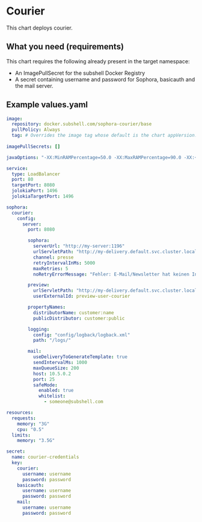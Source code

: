 # Courier

This chart deploys courier.

## What you need (requirements)

This chart requires the following already present in the target namespace:

* An ImagePullSecret for the subshell Docker Registry
* A secret containing username and password for Sophora, basicauth and the mail server.

## Example values.yaml

```yaml
image:
  repository: docker.subshell.com/sophora-courier/base
  pullPolicy: Always
  tag: # Overrides the image tag whose default is the chart appVersion.
  
imagePullSecrets: []

javaOptions: "-XX:MinRAMPercentage=50.0 -XX:MaxRAMPercentage=90.0 -XX:+AlwaysPreTouch"

service:
  type: LoadBalancer
  port: 80
  targetPort: 8080
  jolokiaPort: 1496
  jolokiaTargetPort: 1496

sophora:
  courier:
    config:
      server:
        port: 8080

        sophora:
          serverUrl: "http://my-server:1196"
          urlServletPath: "http://my-delivery.default.svc.cluster.local/system/servlet/urlService.servlet"
          channel: presse
          retryIntervalInMs: 5000
          maxRetries: 5
          noRetryErrorMessage: "Fehler: E-Mail/Newsletter hat keinen Inhalt."

        preview:
          urlServletPath: "http://my-delivery.default.svc.cluster.local/system/servlet/urlService.servlet"
          userExternalId: preview-user-courier

        propertyNames:
          distributorName: customer:name
          publicDistributor: customer:public

        logging:
          config: "config/logback/logback.xml"
          path: "/logs/"

        mail:
          useDeliveryToGenerateTemplate: true
          sendIntervalMs: 1000
          maxQueueSize: 200
          host: 10.5.0.2
          port: 25
          safeMode:
            enabled: true
            whitelist:
              - someone@subshell.com

resources:
  requests:
    memory: "3G"
    cpu: "0.5"
  limits:
    memory: "3.5G"

secret:
  name: courier-credentials
  key:
    courier:
      username: username
      password: password
    basicauth:
      username: username
      password: password
    mail:
      username: username
      password: password
```
